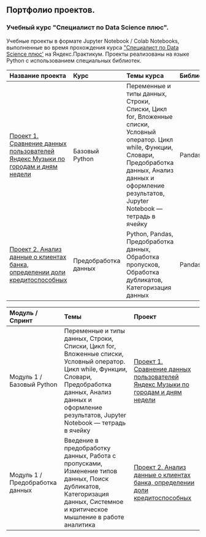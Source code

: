 ## Портфолио проектов.
### Учебный курс "Специалист по Data Science плюс".

Учебные проекты в формате Jupyter Notebook / Colab Notebooks, выполненные во время прохождения курса ["Специалист по Data Science плюс'](https://praktikum.yandex.ru/data-scientist-plus/) на Яндекс.Практикум. Проекты реализованы на языке Python с использованием специальных библиотек.



| Название проекта | Курс | Темы курса | Библиотеки |
:----------------- | :------------------------- | :--------------------------- | :--------------------------- |
| [Проект 1. Сравнение данных пользователей Яндекс Музыки по городам и дням недели](01_project) | Базовый Python | Переменные и типы данных, Строки, Списки, Цикл for, Вложенные списки, Условный оператор. Цикл while, Функции, Словари, Предобработка данных, Анализ данных и оформление результатов, Jupyter Notebook — тетрадь в ячейку | Pandas |
| [Проект 2. Анализ данные о клиентах банка, определении доли кредитоспособных](02_project) | Предобработка данных | Python, Pandas, Предобработка данных, Обработка пропусков, Обработка дубликатов, Категоризация данных | Pandas |






| Модуль / Спринт | Темы | Проект |
:------------------------- | :--------------------------- | :--------------------------- |
| Модуль 1 / Базовый Python | Переменные и типы данных, Строки, Списки, Цикл for, Вложенные списки, Условный оператор. Цикл while, Функции, Словари, Предобработка данных, Анализ данных и оформление результатов, Jupyter Notebook — тетрадь в ячейку | [Проект 1. Сравнение данных пользователей Яндекс Музыки по городам и дням недели](01_project) |
| Модуль 1 / Предобработка данных | Введение в предобработку данных, Работа с пропусками, Изменение типов данных, Поиск дубликатов, Категоризация данных, Системное и критическое мышление в работе аналитика | [Проект 2. Анализ данные о клиентах банка, определении доли кредитоспособных](02_project) |
